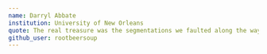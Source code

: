 ```yaml
---
name: Darryl Abbate
institution: University of New Orleans
quote: The real treasure was the segmentations we faulted along the way
github_user: rootbeersoup
---
```


